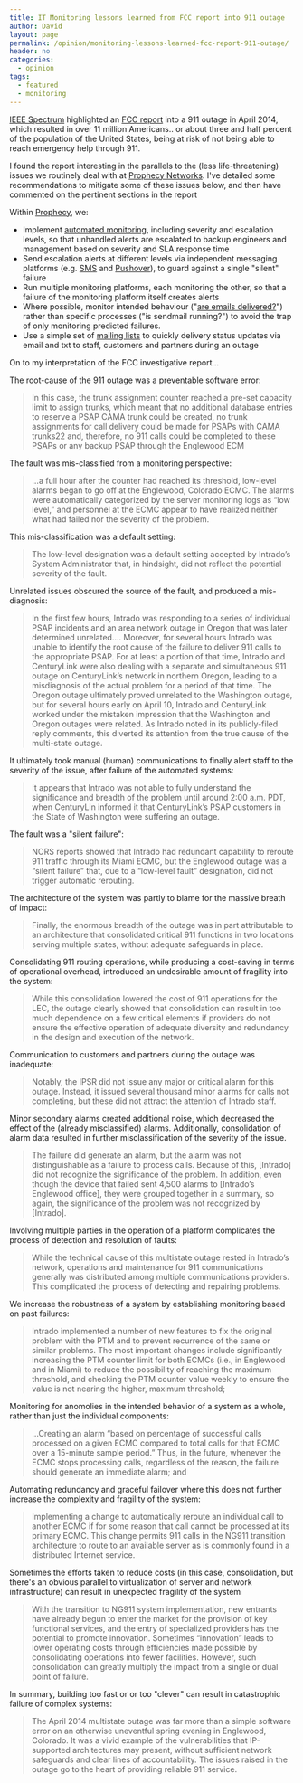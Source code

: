 ```yaml
---
title: IT Monitoring lessons learned from FCC report into 911 outage
author: David
layout: page
permalink: /opinion/monitoring-lessons-learned-fcc-report-911-outage/
header: no
categories:
  - opinion
tags:
  - featured
  - monitoring
---
```

[IEEE Spectrum][1] highlighted an [FCC report][2] into a 911 outage in April 2014, which resulted in over 11 million Americans.. or about three and half percent of the population of the United States, being at risk of not being able to reach emergency help through 911.

I found the report interesting in the parallels to the (less life-threatening) issues we routinely deal with at [Prophecy Networks][3]. I've detailed some recommendations to mitigate some of these issues below, and then have commented on the pertinent sections in the report

Within [Prophecy][3], we:

  * Implement [automated monitoring][4], including severity and escalation levels, so that unhandled alerts are escalated to backup engineers and management based on severity and SLA response time
  * Send escalation alerts at different levels via independent messaging platforms (e.g. [SMS][4] and [Pushover][5]), to guard against a single "silent" failure
  * Run multiple monitoring platforms, each monitoring the other, so that a failure of the monitoring platform itself creates alerts
  * Where possible, monitor intended behaviour ("[are emails delivered?][6]") rather than specific processes ("is sendmail running?") to avoid the trap of only monitoring predicted failures.
  * Use a simple set of [mailing lists][7] to quickly delivery status updates via email and txt to staff, customers and partners during an outage

On to my interpretation of the FCC investigative report...

The root-cause of the 911 outage was a preventable software error:

> In this case, the trunk assignment counter reached a pre-set capacity limit to assign trunks, which meant that no additional database entries to reserve a PSAP CAMA trunk could be created, no trunk assignments for call delivery could be made for PSAPs with CAMA trunks22 and, therefore, no 911 calls could be completed to these PSAPs or any backup PSAP through the Englewood ECM

The fault was mis-classified from a monitoring perspective:

> ...a full hour after the counter had reached its threshold, low-level alarms began to go off at the Englewood, Colorado ECMC. The alarms were automatically categorized by the server monitoring logs as “low level,” and personnel at the ECMC appear to have realized neither what had failed nor the severity of the problem.

This mis-classification was a default setting:

> The low-level designation was a default setting accepted by Intrado’s System Administrator that, in hindsight, did not reflect the potential severity of the fault.

Unrelated issues obscured the source of the fault, and produced a mis-diagnosis:

> In the first few hours, Intrado was responding to a series of individual PSAP incidents and an area network outage in Oregon that was later determined unrelated.... Moreover, for several hours Intrado was unable to identify the root cause of the failure to deliver 911 calls to the appropriate PSAP. For at least a portion of that time, Intrado and CenturyLink were also dealing with a separate and simultaneous 911 outage on CenturyLink’s network in northern Oregon, leading to a misdiagnosis of the actual problem for a period of that time. The Oregon outage ultimately proved unrelated to the Washington outage, but for several hours early on April 10, Intrado and CenturyLink worked under the mistaken impression that the Washington and Oregon outages were related. As Intrado noted in its publicly-filed reply comments, this diverted its attention from the true cause of the multi-state outage.

It ultimately took manual (human) communications to finally alert staff to the severity of the issue, after failure of the automated systems:

> It appears that Intrado was not able to fully understand the significance and breadth of the problem until around 2:00 a.m. PDT, when CenturyLin informed it that CenturyLink’s PSAP customers in the State of Washington were suffering an outage.

The fault was a "silent failure":

> NORS reports showed that Intrado had redundant capability to reroute 911 traffic through its Miami ECMC, but the Englewood outage was a “silent failure” that, due to a “low-level fault” designation, did not trigger automatic rerouting.

The architecture of the system was partly to blame for the massive breath of impact:

> Finally, the enormous breadth of the outage was in part attributable to an architecture that consolidated critical 911 functions in two locations serving multiple states, without adequate safeguards in place.

Consolidating 911 routing operations, while producing a cost-saving in terms of operational overhead, introduced an undesirable amount of fragility into the system:

> While this consolidation lowered the cost of 911 operations for the LEC, the outage clearly showed that consolidation can result in too much dependence on a few critical elements if providers do not ensure the effective operation of adequate diversity and redundancy in the design and execution of the network.

Communication to customers and partners during the outage was inadequate:

> Notably, the IPSR did not issue any major or critical alarm for this outage. Instead, it issued several thousand minor alarms for calls not completing, but these did not attract the attention of Intrado staff.

Minor secondary alarms created additional noise, which decreased the effect of the (already misclassified) alarms. Additionally, consolidation of alarm data resulted in further misclassification of the severity of the issue.

> The failure did generate an alarm, but the alarm was not distinguishable as a failure to process calls. Because of this, [Intrado] did not recognize the significance of the problem. In addition, even though the device that failed sent 4,500 alarms to [Intrado’s Englewood office], they were grouped together in a summary, so again, the significance of the problem was not recognized by [Intrado].

Involving multiple parties in the operation of a platform complicates the process of detection and resolution of faults:

> While the technical cause of this multistate outage rested in Intrado’s network, operations and maintenance for 911 communications generally was distributed among multiple communications providers. This complicated the process of detecting and repairing problems.

We increase the robustness of a system by establishing monitoring based on past failures:

> Intrado implemented a number of new features to fix the original problem with the PTM and to prevent recurrence of the same or similar problems. The most important changes include significantly increasing the PTM counter limit for both ECMCs (i.e., in Englewood and in Miami) to reduce the possibility of reaching the maximum threshold, and checking the PTM counter value weekly to ensure the value is not nearing the higher, maximum threshold;

Monitoring for anomolies in the intended behavior of a system as a whole, rather than just the individual components:

> ...Creating an alarm “based on percentage of successful calls processed on a given ECMC compared to total calls for that ECMC over a 15-minute sample period.” Thus, in the future, whenever the ECMC stops processing calls, regardless of the reason, the failure should generate an immediate alarm; and

Automating redundancy and graceful failover where this does not further increase the complexity and fragility of the system:

> Implementing a change to automatically reroute an individual call to another ECMC if for some reason that call cannot be processed at its primary ECMC. This change permits 911 calls in the NG911 transition architecture to route to an available server as is commonly found in a distributed Internet service.

Sometimes the efforts taken to reduce costs (in this case, consolidation, but there's an obvious parallel to virtualization of server and network infrastructure) can result in unexpected fragility of the system

> With the transition to NG911 system implementation, new entrants have already begun to enter the market for the provision of key functional services, and the entry of specialized providers has the potential to promote innovation. Sometimes “innovation” leads to lower operating costs through efficiencies made possible by consolidating operations into fewer facilities. However, such consolidation can greatly multiply the impact from a single or dual point of failure.

In summary, building too fast or or too "clever" can result in catastrophic failure of complex systems:

> The April 2014 multistate outage was far more than a simple software error on an otherwise uneventful spring evening in Englewood, Colorado. It was a vivid example of the vulnerabilities that IP-supported architectures may present, without sufficient network safeguards and clear lines of accountability. The issues raised in the outage go to the heart of providing reliable 911 service.

 [1]: http://spectrum.ieee.org/riskfactor/computing/it/-fcc-chairman-calls-aprils-seven-state-sunny-day-911-outage-terrifying-
 [2]: http://www.fcc.gov/document/april-2014-multistate-911-outage-report
 [3]: http://www.prophecy.net.nz
 [4]: http://www.clickatell.com
 [5]: http://www.pushover.net
 [6]: http://exchange.nagios.org/directory/Plugins/Email-and-Groupware/check_email_delivery/details
 [7]: http://www.gnu.org/software/mailman/
